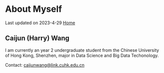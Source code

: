 # About Myself
Last updated on 2023-4-29 [Home](/)

## Caijun (Harry) Wang

I am currently an year 2 undergraduate student from the Chinese University of Hong Kong, Shenzhen,
major in Data Science and Big Data Techonology.

Contact: caijunwang@link.cuhk.edu.cn